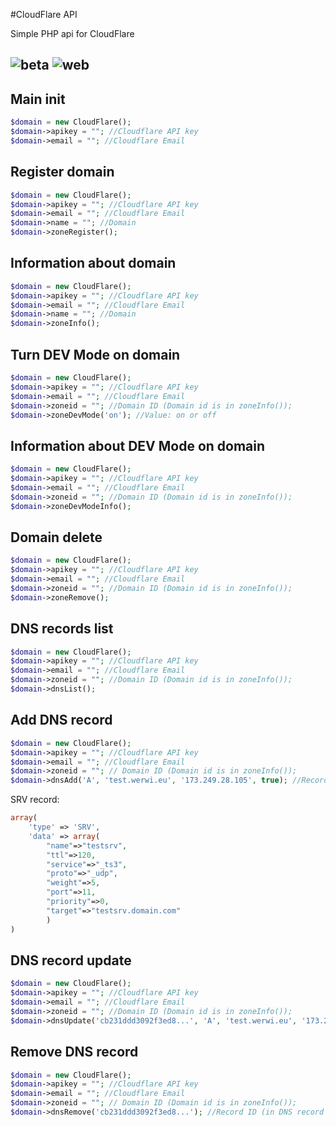 #CloudFlare API

Simple PHP api for CloudFlare

![beta](https://img.shields.io/badge/status-beta-yellow.svg?style=for-the-badge)
![web](https://img.shields.io/badge/web-werwi.eu-brightgreen.svg?style=for-the-badge) 
--- 
## Main init
```php
$domain = new CloudFlare();
$domain->apikey = ""; //Cloudflare API key
$domain->email = ""; //Cloudflare Email
```

## Register domain
```php
$domain = new CloudFlare();
$domain->apikey = ""; //Cloudflare API key
$domain->email = ""; //Cloudflare Email
$domain->name = ""; //Domain
$domain->zoneRegister();
```

## Information about domain
```php
$domain = new CloudFlare();
$domain->apikey = ""; //Cloudflare API key
$domain->email = ""; //Cloudflare Email
$domain->name = ""; //Domain
$domain->zoneInfo();
```

## Turn DEV Mode on domain
```php
$domain = new CloudFlare();
$domain->apikey = ""; //Cloudflare API key
$domain->email = ""; //Cloudflare Email
$domain->zoneid = ""; //Domain ID (Domain id is in zoneInfo());
$domain->zoneDevMode('on'); //Value: on or off 
```

## Information about DEV Mode on domain
```php
$domain = new CloudFlare();
$domain->apikey = ""; //Cloudflare API key
$domain->email = ""; //Cloudflare Email
$domain->zoneid = ""; //Domain ID (Domain id is in zoneInfo());
$domain->zoneDevModeInfo();
```

## Domain delete
```php
$domain = new CloudFlare();
$domain->apikey = ""; //Cloudflare API key
$domain->email = ""; //Cloudflare Email
$domain->zoneid = ""; //Domain ID (Domain id is in zoneInfo());
$domain->zoneRemove();
```

## DNS records list
```php
$domain = new CloudFlare();
$domain->apikey = ""; //Cloudflare API key
$domain->email = ""; //Cloudflare Email
$domain->zoneid = ""; //Domain ID (Domain id is in zoneInfo());
$domain->dnsList();
```

## Add DNS record
```php
$domain = new CloudFlare();
$domain->apikey = ""; //Cloudflare API key
$domain->email = ""; //Cloudflare Email
$domain->zoneid = ""; // Domain ID (Domain id is in zoneInfo());
$domain->dnsAdd('A', 'test.werwi.eu', '173.249.28.105', true); //Record type, domain, content, proxied on CloudFlare
```
SRV record:
```php
array(
	'type' => 'SRV',
	'data' => array(
		"name"=>"testsrv",
		"ttl"=>120,
		"service"=>"_ts3",
		"proto"=>"_udp",
		"weight"=>5,
		"port"=>11,
		"priority"=>0,
		"target"=>"testsrv.domain.com"
		)
)
```


## DNS record update
```php
$domain = new CloudFlare();
$domain->apikey = ""; //Cloudflare API key
$domain->email = ""; //Cloudflare Email
$domain->zoneid = ""; //Domain ID (Domain id is in zoneInfo());
$domain->dnsUpdate('cb231ddd3092f3ed8...', 'A', 'test.werwi.eu', '173.249.28.105', true); //Record ID (in DNS record list), record type, content, proxied on CloudFlare
```

## Remove DNS record
```php
$domain = new CloudFlare();
$domain->apikey = ""; //Cloudflare API key
$domain->email = ""; //Cloudflare Email
$domain->zoneid = ""; // Domain ID (Domain id is in zoneInfo());
$domain->dnsRemove('cb231ddd3092f3ed8...'); //Record ID (in DNS record list)
```